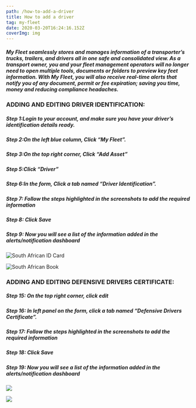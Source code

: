 ```yaml
---
path: /how-to-add-a-driver
title: How to add a driver
tag: my-fleet
date: 2020-03-20T16:24:16.152Z
coverImg: img
---
```

##### My Fleet seamlessly stores and manages information of a transporter’s trucks, trailers, and drivers all in one safe and consolidated view. As a transport owner, you and your fleet management operators will no longer need to open multiple tools, documents or folders to preview key feet information. With My Fleet, you will also receive real-time alerts that notify you of any document, permit or fee expiration; saving you time, money and reducing compliance headaches.

### ADDING AND EDITING DRIVER IDENTIFICATION:

##### Step 1:Login to your account, and make sure you have your driver’s identification details ready.

##### Step 2:On the left blue column, Click “My Fleet”.

##### Step 3:On the top right corner, Click “Add Asset”

##### Step 5:Click “Driver”

##### Step 6:In the form, Click a tab named “Driver Identification”.

##### Step 7: Follow the steps highlighted in the screenshots to add the required information

##### Step 8: Click Save

##### Step 9: Now you will see a list of the information added in the alerts/notification dashboard

![](/uploads/screenshot-2020-03-26-at-09.26.25.png "South African ID Card")

![](/uploads/screenshot-2020-03-26-at-09.26.16.png "South African Book")

### ADDING AND EDITING DEFENSIVE DRIVERS CERTIFICATE:

##### Step 15: On the top right corner, click edit

##### **Step 16:** In left panel on the form, click a tab named “Defensive Drivers Certificate”.

##### Step 17: Follow the steps highlighted in the screenshots to add the required information

##### Step 18: Click Save

##### Step 19: Now you will see a list of the information added in the alerts/notification dashboard

![](/uploads/screenshot-2020-03-26-at-12.43.04.png)

![](/uploads/screenshot-2020-03-26-at-12.42.47.png)